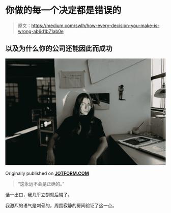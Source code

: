 # 你做的每一个决定都是错误的

> 原文：<https://medium.com/swlh/how-every-decision-you-make-is-wrong-ab6d1b71ab0e>

## 以及为什么你的公司还能因此而成功

![](img/31de2d7712a95da5a1e3daa4eefb7eac.png)

Originally published on [**JOTFORM.COM**](http://jotform.com)

> “这永远不会是正确的。”

话一出口，我几乎立刻就后悔了。

我激烈的语气是刺骨的，周围寂静的房间验证了这一点。